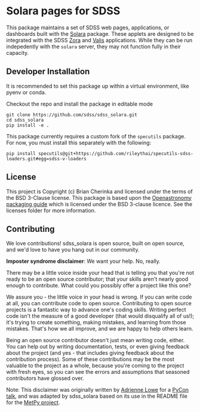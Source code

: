 # Solara pages for SDSS

This package maintains a set of SDSS web pages, applications, or dashboards built with
the [Solara](https://solara.dev/) package.  These applets are designed to be integrated
with the SDSS [Zora](https://github.com/sdss/zora) and [Valis](https://github.com/sdss/valis) applications.  While they can be run indepedently with the ``solara`` server, they may not function fully in their capacity.


## Developer Installation
It is recommended to set this package up within a virtual environment, like pyenv
or conda.

Checkout the repo and install the package in editable mode
```
git clone https://github.com/sdss/sdss_solara.git
cd sdss_solara
pip install -e .
```

This package currently requires a custom fork of the `specutils` package. For now,
you must install this separately with the following:
```
pip install specutils@git+https://github.com/rileythai/specutils-sdss-loaders.git#egg=sdss-v-loaders
```


## License

This project is Copyright (c) Brian Cherinka and licensed under
the terms of the BSD 3-Clause license. This package is based upon
the [Openastronomy packaging guide](https://github.com/OpenAstronomy/packaging-guide)
which is licensed under the BSD 3-clause licence. See the licenses folder for
more information.

## Contributing

We love contributions! sdss_solara is open source,
built on open source, and we'd love to have you hang out in our community.

**Imposter syndrome disclaimer**: We want your help. No, really.

There may be a little voice inside your head that is telling you that you're not
ready to be an open source contributor; that your skills aren't nearly good
enough to contribute. What could you possibly offer a project like this one?

We assure you - the little voice in your head is wrong. If you can write code at
all, you can contribute code to open source. Contributing to open source
projects is a fantastic way to advance one's coding skills. Writing perfect code
isn't the measure of a good developer (that would disqualify all of us!); it's
trying to create something, making mistakes, and learning from those
mistakes. That's how we all improve, and we are happy to help others learn.

Being an open source contributor doesn't just mean writing code, either. You can
help out by writing documentation, tests, or even giving feedback about the
project (and yes - that includes giving feedback about the contribution
process). Some of these contributions may be the most valuable to the project as
a whole, because you're coming to the project with fresh eyes, so you can see
the errors and assumptions that seasoned contributors have glossed over.

Note: This disclaimer was originally written by
[Adrienne Lowe](https://github.com/adriennefriend) for a
[PyCon talk](https://www.youtube.com/watch?v=6Uj746j9Heo), and was adapted by
sdss_solara based on its use in the README file for the
[MetPy project](https://github.com/Unidata/MetPy).
